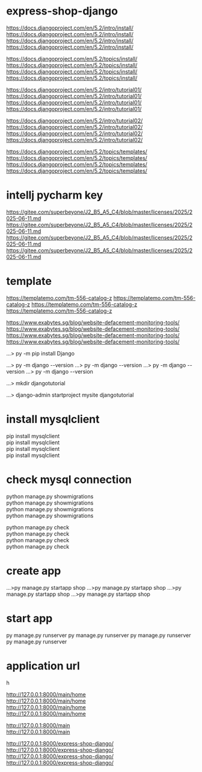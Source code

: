 # express-shop-django

https://docs.djangoproject.com/en/5.2/intro/install/
https://docs.djangoproject.com/en/5.2/intro/install/
https://docs.djangoproject.com/en/5.2/intro/install/
https://docs.djangoproject.com/en/5.2/intro/install/

https://docs.djangoproject.com/en/5.2/topics/install/
https://docs.djangoproject.com/en/5.2/topics/install/
https://docs.djangoproject.com/en/5.2/topics/install/
https://docs.djangoproject.com/en/5.2/topics/install/

https://docs.djangoproject.com/en/5.2/intro/tutorial01/
https://docs.djangoproject.com/en/5.2/intro/tutorial01/
https://docs.djangoproject.com/en/5.2/intro/tutorial01/
https://docs.djangoproject.com/en/5.2/intro/tutorial01/

https://docs.djangoproject.com/en/5.2/intro/tutorial02/
https://docs.djangoproject.com/en/5.2/intro/tutorial02/
https://docs.djangoproject.com/en/5.2/intro/tutorial02/
https://docs.djangoproject.com/en/5.2/intro/tutorial02/

https://docs.djangoproject.com/en/5.2/topics/templates/
https://docs.djangoproject.com/en/5.2/topics/templates/
https://docs.djangoproject.com/en/5.2/topics/templates/
https://docs.djangoproject.com/en/5.2/topics/templates/

# intellj pycharm key
https://gitee.com/superbeyone/J2_B5_A5_C4/blob/master/licenses/2025/2025-06-11.md
https://gitee.com/superbeyone/J2_B5_A5_C4/blob/master/licenses/2025/2025-06-11.md
https://gitee.com/superbeyone/J2_B5_A5_C4/blob/master/licenses/2025/2025-06-11.md
https://gitee.com/superbeyone/J2_B5_A5_C4/blob/master/licenses/2025/2025-06-11.md

# template
https://templatemo.com/tm-556-catalog-z
https://templatemo.com/tm-556-catalog-z
https://templatemo.com/tm-556-catalog-z
https://templatemo.com/tm-556-catalog-z

https://www.exabytes.sg/blog/website-defacement-monitoring-tools/
https://www.exabytes.sg/blog/website-defacement-monitoring-tools/
https://www.exabytes.sg/blog/website-defacement-monitoring-tools/
https://www.exabytes.sg/blog/website-defacement-monitoring-tools/

...\> py -m pip install Django

...\> py -m django --version
...\> py -m django --version
...\> py -m django --version
...\> py -m django --version


...\> mkdir djangotutorial


...\> django-admin startproject mysite djangotutorial


# install mysqlclient
pip install mysqlclient </br>
pip install mysqlclient </br>
pip install mysqlclient </br>
pip install mysqlclient </br>

# check mysql connection
python manage.py showmigrations  </br>
python manage.py showmigrations  </br>
python manage.py showmigrations  </br>
python manage.py showmigrations  </br>

python manage.py check  </br>
python manage.py check  </br>
python manage.py check  </br>
python manage.py check  </br>


# create app
...\>py manage.py startapp shop
...\>py manage.py startapp shop
...\>py manage.py startapp shop
...\>py manage.py startapp shop

# start app
py manage.py runserver
py manage.py runserver
py manage.py runserver
py manage.py runserver

# application url 
h

http://127.0.0.1:8000/main/home  </br>
http://127.0.0.1:8000/main/home  </br>
http://127.0.0.1:8000/main/home  </br>
http://127.0.0.1:8000/main/home  </br>


http://127.0.0.1:8000/main  </br>
http://127.0.0.1:8000/main  </br>

http://127.0.0.1:8000/express-shop-django/  </br>
http://127.0.0.1:8000/express-shop-django/  </br>
http://127.0.0.1:8000/express-shop-django/  </br>
http://127.0.0.1:8000/express-shop-django/  </br>


